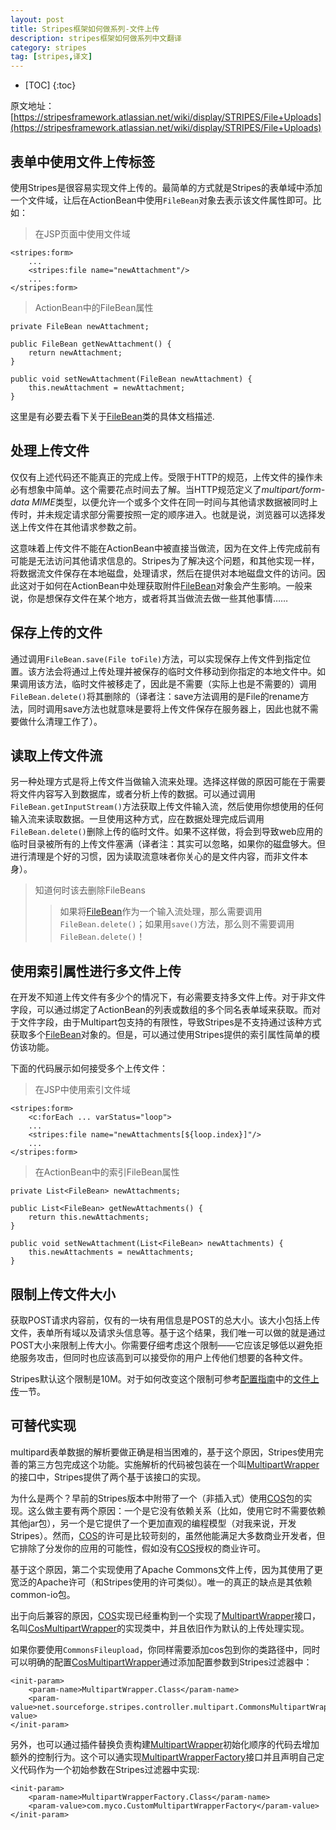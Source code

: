 ```yaml
---
layout: post
title: Stripes框架如何做系列-文件上传
description: stripes框架如何做系列中文翻译
category: stripes
tag: [stripes,译文]
---
```


* [TOC]
{:toc}

原文地址：[https://stripesframework.atlassian.net/wiki/display/STRIPES/File+Uploads](https://stripesframework.atlassian.net/wiki/display/STRIPES/File+Uploads)


## 表单中使用文件上传标签

使用Stripes是很容易实现文件上传的。最简单的方式就是Stripes的表单域中添加一个文件域，让后在ActionBean中使用`FileBean`对象去表示该文件属性即可。比如：

> 在JSP页面中使用文件域
>
	<stripes:form>
	    ...
	    <stripes:file name="newAttachment"/>
	    ...
	</stripes:form>

> ActionBean中的FileBean属性
>
	private FileBean newAttachment;
>	 
	public FileBean getNewAttachment() {
	    return newAttachment;
	}
>	 
	public void setNewAttachment(FileBean newAttachment) {
	    this.newAttachment = newAttachment;
	}


这里是有必要去看下关于[FileBean]类的具体文档描述.


## 处理上传文件

仅仅有上述代码还不能真正的完成上传。受限于HTTP的规范，上传文件的操作未必有想象中简单。这个需要花点时间去了解。当HTTP规范定义了*multipart/form-data MIME*类型，以便允许一个或多个文件在同一时间与其他请求数据被同时上传时，并未规定请求部分需要按照一定的顺序进入。也就是说，浏览器可以选择发送上传文件在其他请求参数之前。

这意味着上传文件不能在ActionBean中被直接当做流，因为在文件上传完成前有可能是无法访问其他请求信息的。Stripes为了解决这个问题，和其他实现一样，将数据流文件保存在本地磁盘，处理请求，然后在提供对本地磁盘文件的访问。因此这对于如何在ActionBean中处理获取附件[FileBean]对象会产生影响。一般来说，你是想保存文件在某个地方，或者将其当做流去做一些其他事情……


## 保存上传的文件

通过调用`FileBean.save(File toFile)`方法，可以实现保存上传文件到指定位置。该方法会将通过上传处理并被保存的临时文件移动到你指定的本地文件中。如果调用该方法，临时文件被移走了，因此是不需要（实际上也是不需要的）调用`FileBean.delete()`将其删除的（译者注：save方法调用的是File的rename方法，同时调用save方法也就意味是要将上传文件保存在服务器上，因此也就不需要做什么清理工作了）。

## 读取上传文件流

另一种处理方式是将上传文件当做输入流来处理。选择这样做的原因可能在于需要将文件内容写入到数据库，或者分析上传的数据。可以通过调用`FileBean.getInputStream()`方法获取上传文件输入流，然后使用你想使用的任何输入流来读取数据。一旦使用这种方式，应在数据处理完成后调用`FileBean.delete()`删除上传的临时文件。如果不这样做，将会到导致web应用的临时目录被所有的上传文件塞满（译者注：其实可以忽略，如果你的磁盘够大。但进行清理是个好的习惯，因为读取流意味者你关心的是文件内容，而非文件本身）。

> 知道何时该去删除FileBeans
>> 如果将[FileBean]作为一个输入流处理，那么需要调用`FileBean.delete()`；如果用`save()`方法，那么则不需要调用`FileBean.delete()`！


## 使用索引属性进行多文件上传

在开发不知道上传文件有多少个的情况下，有必需要支持多文件上传。对于非文件字段，可以通过绑定了ActionBean的列表或数组的多个同名表单域来获取。而对于文件字段，由于Multipart包支持的有限性，导致Stripes是不支持通过该种方式获取多个[FileBean]对象的。但是，可以通过使用Stripes提供的索引属性简单的模仿该功能。

下面的代码展示如何接受多个上传文件：

> 在JSP中使用索引文件域
>
	<stripes:form>
	    <c:forEach ... varStatus="loop">
	    ...
	    <stripes:file name="newAttachments[${loop.index}]"/>
	    ...
	</stripes:form>

> 在ActionBean中的索引FileBean属性
>
	private List<FileBean> newAttachments;
>	 
	public List<FileBean> getNewAttachments() {
	    return this.newAttachments;
	}
>	 
	public void setNewAttachment(List<FileBean> newAttachments) {
	    this.newAttachments = newAttachments;
	}

## 限制上传文件大小

获取POST请求内容前，仅有的一块有用信息是POST的总大小。该大小包括上传文件，表单所有域以及请求头信息等。基于这个结果，我们唯一可以做的就是通过POST大小来限制上传大小。你需要仔细考虑这个限制——它应该足够低以避免拒绝服务攻击，但同时也应该高到可以接受你的用户上传他们想要的各种文件。

Stripes默认这个限制是10M。对于如何改变这个限制可参考[配置指南](https://stripesframework.atlassian.net/wiki/display/STRIPES/Configuration+Reference)中的[文件上传](https://stripesframework.atlassian.net/wiki/display/STRIPES/Configuration+Reference)一节。


## 可替代实现

multipard表单数据的解析要做正确是相当困难的，基于这个原因，Stripes使用完善的第三方包完成这个功能。实施解析的代码被包装在一个叫[MultipartWrapper]的接口中，Stripes提供了两个基于该接口的实现。

为什么是两个？早前的Stripes版本中附带了一个（非插入式）使用[COS]包的实现。这么做主要有两个原因：一个是它没有依赖关系（比如，使用它时不需要依赖其他jar包），另一个是它提供了一个更加直观的编程模型（对我来说，开发Stripes）。然而，[COS]的许可是比较苛刻的，虽然他能满足大多数商业开发者，但它排除了分发你的应用的可能性，假如没有[COS]授权的商业许可。

基于这个原因，第二个实现使用了Apache Commons文件上传，因为其使用了更宽泛的Apache许可（和Stripes使用的许可类似）。唯一的真正的缺点是其依赖common-io包。

出于向后兼容的原因，[COS]实现已经重构到一个实现了[MultipartWrapper]接口，名叫[CosMultipartWrapper]的实现类中，并且依旧作为默认的上传处理实现。

如果你要使用`CommonsFileupload`，你同样需要添加cos包到你的类路径中，同时可以明确的配置[CosMultipartWrapper]通过添加配置参数到Stripes过滤器中：

	<init-param>
	    <param-name>MultipartWrapper.Class</param-name>
	    <param-value>net.sourceforge.stripes.controller.multipart.CommonsMultipartWrapper</param-value>
	</init-param>

另外，也可以通过插件替换负责构建[MultipartWrapper]初始化顺序的代码去增加额外的控制行为。这个可以通实现[MultipartWrapperFactory]接口并且声明自己定义代码作为一个初始参数在Stripes过滤器中实现:
 

	<init-param>
	    <param-name>MultipartWrapperFactory.Class</param-name>
	    <param-value>com.myco.CustomMultipartWrapperFactory</param-value>
	</init-param>



[FileBean]: http://stripes.sourceforge.net/docs/current/javadoc/net/sourceforge/stripes/action/FileBean.html
[MultipartWrapper]:http://stripes.sourceforge.net/docs/current/javadoc/net/sourceforge/stripes/controller/multipart/MultipartWrapper.html 
[COS]: http://servlets.com/cos/
[CosMultipartWrapper]: http://stripes.sourceforge.net/docs/current/javadoc/net/sourceforge/stripes/controller/multipart/CommonsMultipartWrapper.html
[MultipartWrapperFactory]: http://stripes.sourceforge.net/docs/current/javadoc/net/sourceforge/stripes/controller/multipart/MultipartWrapperFactory.html
